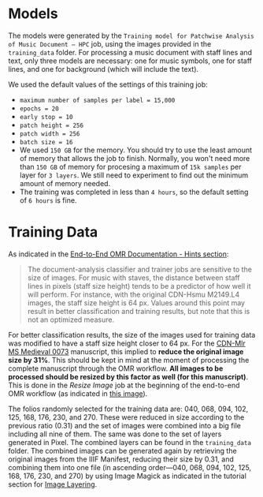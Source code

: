 # Models

The models were generated by the `Training model for Patchwise Analysis of Music Document – HPC` job, 
using the images provided in the `training_data` folder. For processing a music document with staff lines and text,
only three models are necessary: one for music symbols, one for staff lines, and one for background (which will include the text).

We used the default values of the settings of this training job:
- `maximum number of samples per label = 15,000`
- `epochs = 20`
- `early stop = 10`
- `patch height = 256`
- `patch width = 256`
- `batch size = 16`
- We used `150 GB` for the memory.
You should try to use the least amount of memory that allows the job to finish. Normally, you won't need more than `150 GB` of memory for procesing a maximum of `15k samples` per layer for `3 layers`. We still need to experiment to find out the minimum amount of memory needed.
- The training was completed in less than `4 hours`, so the default setting of `6 hours` is fine.

# Training Data
As indicated in the [End-to-End OMR Documentation - Hints section](http://ddmal.music.mcgill.ca/e2e-omr-documentation/hints.html#staff-size-height-and-training):
> The document-analysis classifier and trainer jobs are sensitive to the size of images. For music with staves, the distance between staff lines in pixels (staff size height) tends to be a predictor of how well it will perform. For instance, with the original CDN-Hsmu M2149.L4 images, the staff size height is 64 px. Values around this point may result in better classification and training results, but note that this is not an optimized measure.

For better classification results, the size of the images used for training data was modified to have a staff size height closer to 64 px. For the [CDN-Mlr MS Medieval 0073](https://cantus.uwaterloo.ca/source/680970) manuscript, this implied to **reduce the original image size by 31%**. This should be kept in mind at the moment of processing the complete manuscript through the OMR workflow. **All images to be processed should be resized by this factor as well (for this manuscript)**. This is done in the _Resize Image_ job at the beginning of the end-to-end OMR workflow (as indicated in [this image](http://ddmal.music.mcgill.ca/e2e-omr-documentation/hints.html#staff-size-height-and-training)).

The folios randomly selected for the training data are: 040, 068, 094, 102, 125, 168, 176, 230, and 270. These were reduced in size according to the previous ratio (0.31) and the set of images were combined into a big file including all nine of them. The same was done to the set of layers generated in Pixel. The combined layers can be found in the `training_data` folder. The combined images can be generated again by retrieving the original images from the IIIF Manifest, reducing their size by 0.31, and combining them into one file (in ascending order—040, 068, 094, 102, 125, 168, 176, 230, and 270) by using Image Magick as indicated in the tutorial section for [Image Layering](http://ddmal.music.mcgill.ca/e2e-omr-documentation/tutorial/document-analysis.html#image-layering).
